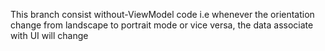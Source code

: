 
This branch consist without-ViewModel code i.e whenever the orientation change from landscape to portrait mode or vice versa, the data associate with UI will change
